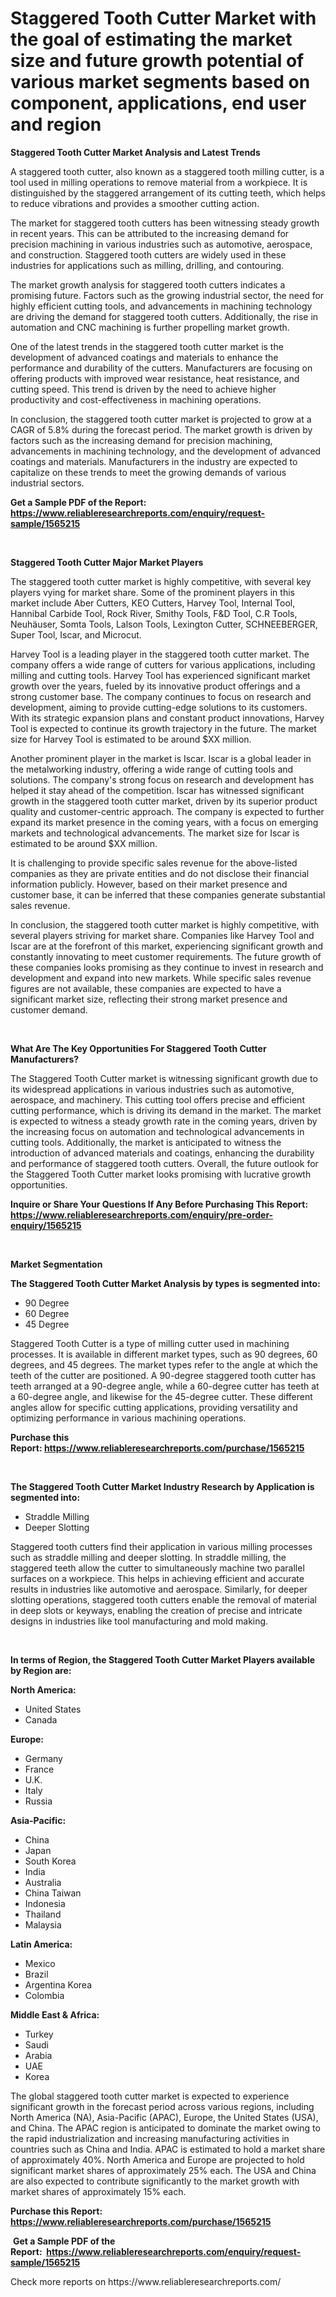 <p><h1>Staggered Tooth Cutter Market with the goal of estimating the market size and future growth potential of various market segments based on component, applications, end user and region</h1></p><p><strong>Staggered Tooth Cutter Market Analysis and Latest Trends</strong></p>
<p><p>A staggered tooth cutter, also known as a staggered tooth milling cutter, is a tool used in milling operations to remove material from a workpiece. It is distinguished by the staggered arrangement of its cutting teeth, which helps to reduce vibrations and provides a smoother cutting action.</p><p>The market for staggered tooth cutters has been witnessing steady growth in recent years. This can be attributed to the increasing demand for precision machining in various industries such as automotive, aerospace, and construction. Staggered tooth cutters are widely used in these industries for applications such as milling, drilling, and contouring.</p><p>The market growth analysis for staggered tooth cutters indicates a promising future. Factors such as the growing industrial sector, the need for highly efficient cutting tools, and advancements in machining technology are driving the demand for staggered tooth cutters. Additionally, the rise in automation and CNC machining is further propelling market growth.</p><p>One of the latest trends in the staggered tooth cutter market is the development of advanced coatings and materials to enhance the performance and durability of the cutters. Manufacturers are focusing on offering products with improved wear resistance, heat resistance, and cutting speed. This trend is driven by the need to achieve higher productivity and cost-effectiveness in machining operations.</p><p>In conclusion, the staggered tooth cutter market is projected to grow at a CAGR of 5.8% during the forecast period. The market growth is driven by factors such as the increasing demand for precision machining, advancements in machining technology, and the development of advanced coatings and materials. Manufacturers in the industry are expected to capitalize on these trends to meet the growing demands of various industrial sectors.</p></p>
<p><strong>Get a Sample PDF of the Report:&nbsp; <a href="https://www.reliableresearchreports.com/enquiry/request-sample/1565215">https://www.reliableresearchreports.com/enquiry/request-sample/1565215</a></strong></p>
<p>&nbsp;</p>
<p><strong>Staggered Tooth Cutter Major Market Players</strong></p>
<p><p>The staggered tooth cutter market is highly competitive, with several key players vying for market share. Some of the prominent players in this market include Aber Cutters, KEO Cutters, Harvey Tool, Internal Tool, Hannibal Carbide Tool, Rock River, Smithy Tools, F&D Tool, C.R Tools, Neuhäuser, Somta Tools, Lalson Tools, Lexington Cutter, SCHNEEBERGER, Super Tool, Iscar, and Microcut.</p><p>Harvey Tool is a leading player in the staggered tooth cutter market. The company offers a wide range of cutters for various applications, including milling and cutting tools. Harvey Tool has experienced significant market growth over the years, fueled by its innovative product offerings and a strong customer base. The company continues to focus on research and development, aiming to provide cutting-edge solutions to its customers. With its strategic expansion plans and constant product innovations, Harvey Tool is expected to continue its growth trajectory in the future. The market size for Harvey Tool is estimated to be around $XX million.</p><p>Another prominent player in the market is Iscar. Iscar is a global leader in the metalworking industry, offering a wide range of cutting tools and solutions. The company's strong focus on research and development has helped it stay ahead of the competition. Iscar has witnessed significant growth in the staggered tooth cutter market, driven by its superior product quality and customer-centric approach. The company is expected to further expand its market presence in the coming years, with a focus on emerging markets and technological advancements. The market size for Iscar is estimated to be around $XX million.</p><p>It is challenging to provide specific sales revenue for the above-listed companies as they are private entities and do not disclose their financial information publicly. However, based on their market presence and customer base, it can be inferred that these companies generate substantial sales revenue.</p><p>In conclusion, the staggered tooth cutter market is highly competitive, with several players striving for market share. Companies like Harvey Tool and Iscar are at the forefront of this market, experiencing significant growth and constantly innovating to meet customer requirements. The future growth of these companies looks promising as they continue to invest in research and development and expand into new markets. While specific sales revenue figures are not available, these companies are expected to have a significant market size, reflecting their strong market presence and customer demand.</p></p>
<p>&nbsp;</p>
<p><strong>What Are The Key Opportunities For Staggered Tooth Cutter Manufacturers?</strong></p>
<p><p>The Staggered Tooth Cutter market is witnessing significant growth due to its widespread applications in various industries such as automotive, aerospace, and machinery. This cutting tool offers precise and efficient cutting performance, which is driving its demand in the market. The market is expected to witness a steady growth rate in the coming years, driven by the increasing focus on automation and technological advancements in cutting tools. Additionally, the market is anticipated to witness the introduction of advanced materials and coatings, enhancing the durability and performance of staggered tooth cutters. Overall, the future outlook for the Staggered Tooth Cutter market looks promising with lucrative growth opportunities.</p></p>
<p><strong>Inquire or Share Your Questions If Any Before Purchasing This Report: <a href="https://www.reliableresearchreports.com/enquiry/pre-order-enquiry/1565215">https://www.reliableresearchreports.com/enquiry/pre-order-enquiry/1565215</a></strong></p>
<p>&nbsp;</p>
<p><strong>Market Segmentation</strong></p>
<p><strong>The Staggered Tooth Cutter Market Analysis by types is segmented into:</strong></p>
<p><ul><li>90 Degree</li><li>60 Degree</li><li>45 Degree</li></ul></p>
<p><p>Staggered Tooth Cutter is a type of milling cutter used in machining processes. It is available in different market types, such as 90 degrees, 60 degrees, and 45 degrees. The market types refer to the angle at which the teeth of the cutter are positioned. A 90-degree staggered tooth cutter has teeth arranged at a 90-degree angle, while a 60-degree cutter has teeth at a 60-degree angle, and likewise for the 45-degree cutter. These different angles allow for specific cutting applications, providing versatility and optimizing performance in various machining operations.</p></p>
<p><strong>Purchase this Report:&nbsp;<a href="https://www.reliableresearchreports.com/purchase/1565215">https://www.reliableresearchreports.com/purchase/1565215</a></strong></p>
<p>&nbsp;</p>
<p><strong>The Staggered Tooth Cutter Market Industry Research by Application is segmented into:</strong></p>
<p><ul><li>Straddle Milling</li><li>Deeper Slotting</li></ul></p>
<p><p>Staggered tooth cutters find their application in various milling processes such as straddle milling and deeper slotting. In straddle milling, the staggered teeth allow the cutter to simultaneously machine two parallel surfaces on a workpiece. This helps in achieving efficient and accurate results in industries like automotive and aerospace. Similarly, for deeper slotting operations, staggered tooth cutters enable the removal of material in deep slots or keyways, enabling the creation of precise and intricate designs in industries like tool manufacturing and mold making.</p></p>
<p>&nbsp;</p>
<p><strong>In terms of Region, the Staggered Tooth Cutter Market Players available by Region are:</strong></p>
<p>
    <p> <strong> North America: </strong>
        <ul>
            <li>United States</li>
            <li>Canada</li>
        </ul>
        </p> 
    <p> <strong> Europe: </strong>
        <ul>
            <li>Germany</li>
            <li>France</li>
            <li>U.K.</li>
            <li>Italy</li>
            <li>Russia</li>
        </ul>
        </p> 
    <p> <strong> Asia-Pacific: </strong>
        <ul>
            <li>China</li>
            <li>Japan</li>
            <li>South Korea</li>
            <li>India</li>
            <li>Australia</li>
            <li>China Taiwan</li>
            <li>Indonesia</li>
            <li>Thailand</li>
            <li>Malaysia</li>
        </ul>
        </p> 
    <p> <strong> Latin America: </strong>
        <ul>
            <li>Mexico</li>
            <li>Brazil</li>
            <li>Argentina Korea</li>
            <li>Colombia</li>
        </ul>
        </p> 
    <p> <strong> Middle East & Africa: </strong>
        <ul>
            <li>Turkey</li>
            <li>Saudi</li>
            <li>Arabia</li>
            <li>UAE</li>
            <li>Korea</li>
        </ul>
    </p>
    </p>
<p><p>The global staggered tooth cutter market is expected to experience significant growth in the forecast period across various regions, including North America (NA), Asia-Pacific (APAC), Europe, the United States (USA), and China. The APAC region is anticipated to dominate the market owing to the rapid industrialization and increasing manufacturing activities in countries such as China and India. APAC is estimated to hold a market share of approximately 40%. North America and Europe are projected to hold significant market shares of approximately 25% each. The USA and China are also expected to contribute significantly to the market growth with market shares of approximately 15% each.</p></p>
<p><strong>Purchase this Report: <a href="https://www.reliableresearchreports.com/purchase/1565215">https://www.reliableresearchreports.com/purchase/1565215</a></strong></p>
<p>&nbsp;<strong>Get a Sample PDF of the Report:&nbsp;&nbsp;<a href="https://www.reliableresearchreports.com/enquiry/request-sample/1565215">https://www.reliableresearchreports.com/enquiry/request-sample/1565215</a></strong></p>
<p><strong></strong></p>
<p>Check more reports on https://www.reliableresearchreports.com/</p>